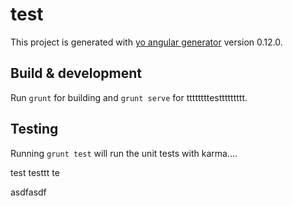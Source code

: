 # test

This project is generated with [yo angular generator](https://github.com/yeoman/generator-angular)
version 0.12.0.

## Build & development

Run `grunt` for building and `grunt serve` for ttttttttesttttttttt.


## Testing

Running `grunt test` will run the unit tests with karma....

test testtt te

asdfasdf